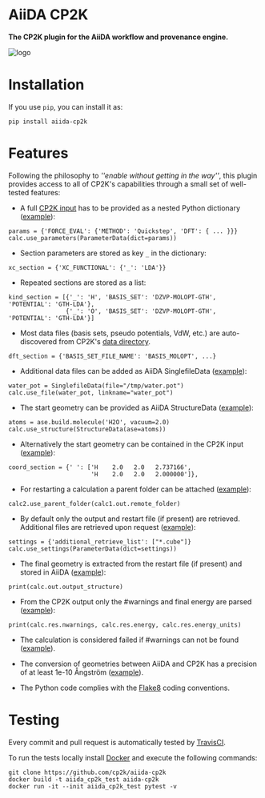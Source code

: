 # AiiDA CP2K
**The CP2K plugin for the AiiDA workflow and provenance engine.**


![logo](./aiida-cp2k_logo.png)

# Installation

If you use `pip`, you can install it as: 
```
pip install aiida-cp2k
```


# Features
Following the philosophy to _''enable without getting in the way''_, this plugin provides access to all of CP2K's capabilities through a small set of well-tested features:

- A full [CP2K input](https://manual.cp2k.org) has to be provided as a nested Python dictionary ([example](./test/test_dft.py)):
```
params = {'FORCE_EVAL': {'METHOD': 'Quickstep', 'DFT': { ... }}}
calc.use_parameters(ParameterData(dict=params))
```

- Section parameters are stored as key `_` in the dictionary:
```
xc_section = {'XC_FUNCTIONAL': {'_': 'LDA'}}
```

- Repeated sections are stored as a list:
```
kind_section = [{'_': 'H', 'BASIS_SET': 'DZVP-MOLOPT-GTH', 'POTENTIAL': 'GTH-LDA'},
                {'_': 'O', 'BASIS_SET': 'DZVP-MOLOPT-GTH', 'POTENTIAL': 'GTH-LDA'}]
```

- Most data files (basis sets, pseudo potentials, VdW, etc.) are auto-discovered from CP2K's [data directory](https://github.com/cp2k/cp2k/tree/master/cp2k/data).
```
dft_section = {'BASIS_SET_FILE_NAME': 'BASIS_MOLOPT', ...}
```

- Additional data files can be added as AiiDA SinglefileData ([example](test/test_mm.py)):
```
water_pot = SinglefileData(file="/tmp/water.pot")
calc.use_file(water_pot, linkname="water_pot")
```

- The start geometry can be provided as AiiDA StructureData ([example](./test/test_dft.py)):
```
atoms = ase.build.molecule('H2O', vacuum=2.0)
calc.use_structure(StructureData(ase=atoms))
```

- Alternatively the start geometry can be contained in the CP2K input ([example](./test/test_no_struct.py)):
```
coord_section = {' ': ['H    2.0   2.0   2.737166',
                       'H    2.0   2.0   2.000000']},
```

- For restarting a calculation a parent folder can be attached  ([example](./test/test_restart.py)):
```
calc2.use_parent_folder(calc1.out.remote_folder)
```

- By default only the output and restart file (if present) are retrieved. Additional files are retrieved upon request ([example](test/test_mm.py)):
```
settings = {'additional_retrieve_list': ["*.cube"]}
calc.use_settings(ParameterData(dict=settings))
```

- The final geometry is extracted from the restart file (if present) and stored in AiiDA ([example](./test/test_geopt.py)):
```
print(calc.out.output_structure)
```

- From the CP2K output only the #warnings and final energy are parsed ([example](./test/test_mm.py)):
```
print(calc.res.nwarnings, calc.res.energy, calc.res.energy_units)
```

- The calculation is considered failed if #warnings can not be found ([example](./test/test_failure.py)).

- The conversion of geometries between AiiDA and CP2K has a precision of at least 1e-10 Ångström ([example](./test/test_precision.py)).

- The Python code complies with the [Flake8](http://flake8.pycqa.org) coding conventions.


# Testing

Every commit and pull request is automatically tested by [TravisCI](https://travis-ci.org/cp2k/aiida-cp2k/).

To run the tests locally install [Docker](https://docs.docker.com/engine/installation/) and execute the following commands:
```
git clone https://github.com/cp2k/aiida-cp2k
docker build -t aiida_cp2k_test aiida-cp2k
docker run -it --init aiida_cp2k_test pytest -v
```
